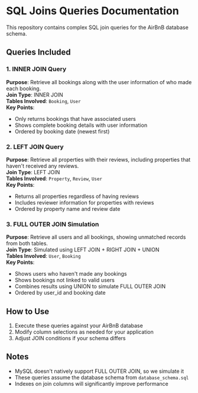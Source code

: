 # SQL Joins Queries Documentation

This repository contains complex SQL join queries for the AirBnB database schema.

## Queries Included

### 1. INNER JOIN Query
**Purpose**: Retrieve all bookings along with the user information of who made each booking.  
**Join Type**: INNER JOIN  
**Tables Involved**: `Booking`, `User`  
**Key Points**:
- Only returns bookings that have associated users
- Shows complete booking details with user information
- Ordered by booking date (newest first)

### 2. LEFT JOIN Query
**Purpose**: Retrieve all properties with their reviews, including properties that haven't received any reviews.  
**Join Type**: LEFT JOIN  
**Tables Involved**: `Property`, `Review`, `User`  
**Key Points**:
- Returns all properties regardless of having reviews
- Includes reviewer information for properties with reviews
- Ordered by property name and review date

### 3. FULL OUTER JOIN Simulation
**Purpose**: Retrieve all users and all bookings, showing unmatched records from both tables.  
**Join Type**: Simulated using LEFT JOIN + RIGHT JOIN + UNION  
**Tables Involved**: `User`, `Booking`  
**Key Points**:
- Shows users who haven't made any bookings
- Shows bookings not linked to valid users
- Combines results using UNION to simulate FULL OUTER JOIN
- Ordered by user_id and booking date

## How to Use
1. Execute these queries against your AirBnB database
2. Modify column selections as needed for your application
3. Adjust JOIN conditions if your schema differs

## Notes
- MySQL doesn't natively support FULL OUTER JOIN, so we simulate it
- These queries assume the database schema from `database_schema.sql`
- Indexes on join columns will significantly improve performance
